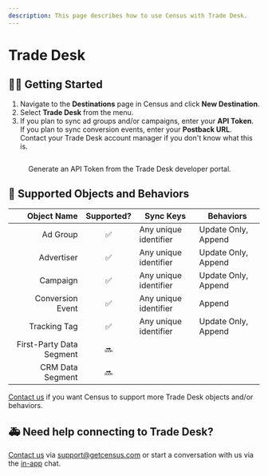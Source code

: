 ```yaml
---
description: This page describes how to use Census with Trade Desk.
---
```


# Trade Desk

## 🏃‍♀️ Getting Started

1. Navigate to the **Destinations** page in Census and click **New Destination**.
2. Select **Trade Desk** from the menu.
3. If you plan to sync ad groups and/or campaigns, enter your **API Token**. If you plan to sync conversion events, enter your **Postback URL**. Contact your Trade Desk account manager if you don't know what this is.

<figure><img src="../.gitbook/assets/tradedesk.png" alt=""><figcaption><p>Generate an API Token from the Trade Desk developer portal.</p></figcaption></figure>

## 🔀 Supported Objects and Behaviors

|          **Object Name** | **Supported?** | **Sync Keys**       | **Behaviors**       |
| -----------------------: | :------------: | --------------------- | ------------------- |
|                 Ad Group |        ✅       | Any unique identifier | Update Only, Append |
|               Advertiser |        ✅       | Any unique identifier | Update Only, Append |
|                 Campaign |        ✅       | Any unique identifier | Update Only, Append |
|         Conversion Event |        ✅       | Any unique identifier | Append              |
|             Tracking Tag |        ✅       | Any unique identifier | Update Only, Append |
| First-Party Data Segment |       🔜       |                       |                     |
|         CRM Data Segment |       🔜       |                       |                     |

[Contact us](mailto:support@getcensus.com) if you want Census to support more Trade Desk objects and/or behaviors.

## 🚑 Need help connecting to Trade Desk?

[Contact us](mailto:support@getcensus.com) via support@getcensus.com or start a conversation with us via the [in-app](https://app.getcensus.com) chat.
